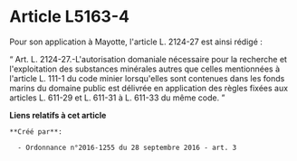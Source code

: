 # Article L5163-4

Pour son application à Mayotte, l'article L. 2124-27 est ainsi rédigé : 

“ Art. L. 2124-27.-L'autorisation domaniale nécessaire pour la recherche et l'exploitation des substances minérales autres
que celles mentionnées à l'article L. 111-1 du code minier lorsqu'elles sont contenues dans les fonds marins du domaine
public est délivrée en application des règles fixées aux articles L. 611-29 et L. 611-31 à L. 611-33 du même code. ”

**Liens relatifs à cet article**

	**Créé par**:

	  - Ordonnance n°2016-1255 du 28 septembre 2016 - art. 3
